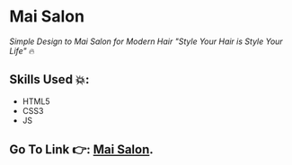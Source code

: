 # Mai Salon
*Simple Design to Mai Salon for Modern Hair "Style Your Hair is Style Your Life"* 🔥
## Skills Used 💥:
- HTML5
- CSS3
- JS
## Go To Link 👉: [Mai Salon](https://mai-elhajeen.github.io/Mai-Salon/).
